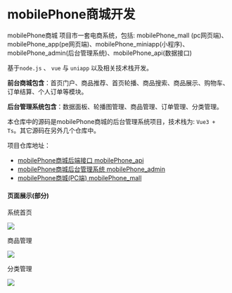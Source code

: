 # mobilePhone商城开发

mobilePhone商城 项目市一套电商系统，包括: mobilePhone_mall (pc网页端)、mobilePhone_app(pe网页端)、mobilePhone_miniapp(小程序)、mobilePhone_admin(后台管理系统)、mobilePhone_api(数据接口)

基于`node.js` 、 `vue`  与  `uniapp` 以及相关技术栈开发。

**前台商城包含**：首页门户、商品推荐、首页轮播、商品搜索、商品展示、购物车、订单结算、个人订单等模块。

**后台管理系统包含**：数据面板、轮播图管理、商品管理、订单管理、分类管理。

本仓库中的源码是mobilePhone商城的后台管理系统项目，技术栈为: `Vue3 + Ts`。其它源码在另外几个仓库中。

项目仓库地址：

- [mobilePhone商城后端接口 mobilePhone_api](https://github.com/BlackChao-Script/mobilePhone_api)
- [mobilePhone商城后台管理系统 mobilePhone_admin](https://github.com/BlackChao-Script/mobilePhone_admin)
- [mobilePhone商城(PC端) mobilePhone_mall](https://github.com/BlackChao-Script/mobilePhone_mall)

#### 页面展示(部分)

系统首页

![](https://s3.bmp.ovh/imgs/2022/04/02/9d0a843d98471961.png)

商品管理

![](https://s3.bmp.ovh/imgs/2022/04/02/860b5a03c5d0d910.png)

分类管理

![](https://s3.bmp.ovh/imgs/2022/04/02/bac9fee97cc64aa3.png)
